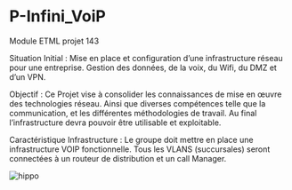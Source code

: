 # P-Infini_VoiP
Module ETML projet 143

Situation Initial :
Mise en place et configuration d’une infrastructure réseau pour une entreprise. Gestion des données, de la voix, du Wifi, du DMZ et d’un VPN.

Objectif : 
Ce Projet vise à consolider les connaissances de mise en œuvre des technologies réseau. Ainsi que diverses compétences telle que la communication, et les différentes méthodologies de travail. Au final l’infrastructure devra pouvoir être utilisable et exploitable.



Caractéristique Infrastructure :
Le groupe doit mettre en place une infrastructure VOIP fonctionnelle. Tous les VLANS (succursales) seront connectées à un routeur de distribution et un call Manager. 

![hippo](https://media.giphy.com/media/U4FkC2VqpeNRHjTDQ5/giphy.gif)